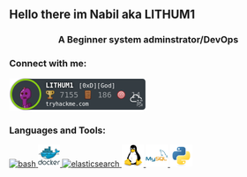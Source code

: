 ## Hello there im Nabil aka LITHUM1

<h3 align="center">A Beginner system adminstrator/DevOps</h3>

<h3 align="left">Connect with me:</h3>
<p align="left">



![tryhackme stats](https://raw.githubusercontent.com/LITHUM1/LITHUM1/main/assets/thm_propic.png)

<h3 align="left">Languages and Tools:</h3>
<p align="left"> <a href="https://www.gnu.org/software/bash/" target="_blank" rel="noreferrer">
<img src="https://www.vectorlogo.zone/logos/gnu_bash/gnu_bash-icon.svg" alt="bash" width="40" height="40"/>
</a> <a href="https://www.docker.com/" target="_blank" rel="noreferrer">
<img src="https://raw.githubusercontent.com/devicons/devicon/master/icons/docker/docker-original-wordmark.svg" alt="docker" width="40" height="40"/> 
</a> <a href="https://www.elastic.co" target="_blank" rel="noreferrer"> 
  <img src="https://www.vectorlogo.zone/logos/elastic/elastic-icon.svg" alt="elasticsearch" width="40" height="40"/> 
</a> <a href="https://www.linux.org/" target="_blank" rel="noreferrer"> 
  <img src="https://raw.githubusercontent.com/devicons/devicon/master/icons/linux/linux-original.svg" alt="linux" width="40" height="40"/> </a> 
  <a href="https://www.mysql.com/" target="_blank" rel="noreferrer"> <img src="https://raw.githubusercontent.com/devicons/devicon/master/icons/mysql/mysql-original-wordmark.svg" alt="mysql" width="40" height="40"/> 
  </a> <a href="https://www.python.org" target="_blank" rel="noreferrer">
  <img src="https://raw.githubusercontent.com/devicons/devicon/master/icons/python/python-original.svg" alt="python" width="40" height="40"/> </a> </p>

